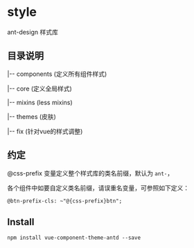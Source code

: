# style

ant-design 样式库

## 目录说明

|-- components  (定义所有组件样式)

|-- core  (定义全局样式)

|-- mixins  (less mixins)

|-- themes  (皮肤)

|-- fix  (针对vue的样式调整)

## 约定

@css-prefix 变量定义整个样式库的类名前缀，默认为 `ant-`，

各个组件中如要自定义类名前缀，请误重名变量，可参照如下定义：

`@btn-prefix-cls: ~"@{css-prefix}btn";`

## Install

```npm install vue-component-theme-antd --save```
